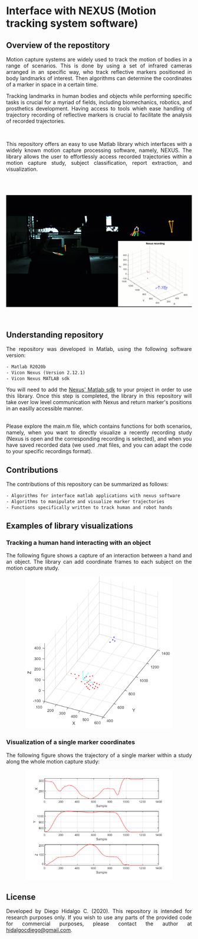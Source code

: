 # Interface with NEXUS (Motion tracking system software)

## Overview of the repostitory
<div align="justify">
Motion capture systems are widely used to track the motion of bodies in a range of scenarios. This is done by using a set of infrared cameras arranged in an specific way, who track reflective markers positioned in body landmarks of interest. Then algorithms can determine the coordinates of a marker in space in a certain time. 

<br />
 
Tracking landmarks in human bodies and objects while performing specific tasks is crucial for a myriad of fields, including biomechanics, robotics, and prosthetics development. Having access to tools whieh ease handling of trajectory recording of reflective markers is crucial to facilitate the analysis of recorded trajectories.

<br />

This repository offers an easy to use Matlab library which interfaces with a widely known motion capture processing software, namely, NEXUS. The library allows the user to effortlessly access recorded trajectories within a motion capture study, subject classification, report extraction, and visualization. 

<br />
<br />

<p align="center">
   <img src="/Visualizations/Library_usage.gif" width="700" />
</p>
<br />

## Understanding repository

The repository was developed in Matlab, using the following software version:

```
- Matlab R2020b
- Vicon Nexus (Version 2.12.1)
- Vicon Nexus MATLAB sdk
```

You will need to add the <a href="[https://www.prensilia.com/](https://www.vicon.com/software/datastream-sdk/?section=downloads)">Nexus' Matlab sdk</a> to your project in order to use this library. Once this step is completed, the library in this repository will take over low level communication with Nexus and return marker's positions in an easilly accessible manner. 

<br />
Please explore the main.m file, which contains functions for both scenarios, namely, when you want to directly visualize a recently recording study (Nexus is open and the corresponding recording is selected), and when you have saved recorded data (we used .mat files, and you can adapt the code to your specific recordings format).


## Contributions

The contributions of this repository can be summarized as follows:

```
- Algorithms for interface matlab applications with nexus software
- Algorithms to manipulate and visualize marker trajectories
- Functions specifically written to track human and robot hands
```

## Examples of library visualizations

### Tracking a human hand interacting with an object

The following figure shows a capture of an interaction between a hand and an object. The library can add coordinate frames to each subject on the motion capture study.

<p align="center">
   <img src="/Visualizations/Axes_subject.png" width="400" />
</p>

### Visualization of a single marker coordinates

The following figure shows the trajectory of a single marker within a study along the whole motion capture study:

<p align="center">
  <img src="/Visualizations/Trajectory_tracking.png" width="400" />  
</p>

## License

Developed by Diego Hidalgo C. (2020). This repository is intended for research purposes only. If you wish to use any parts of the provided code for commercial purposes, please contact the author at hidalgocdiego@gmail.com.
